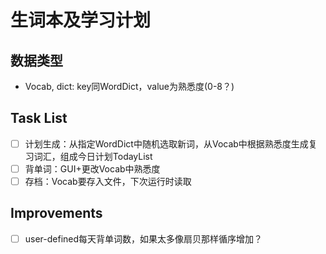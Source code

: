 # 生词本及学习计划

## 数据类型

* Vocab, dict: key同WordDict，value为熟悉度(0-8？)

## Task List

- [ ] 计划生成：从指定WordDict中随机选取新词，从Vocab中根据熟悉度生成复习词汇，组成今日计划TodayList
- [ ] 背单词：GUI+更改Vocab中熟悉度
- [ ] 存档：Vocab要存入文件，下次运行时读取

## Improvements

- [ ] user-defined每天背单词数，如果太多像扇贝那样循序增加？